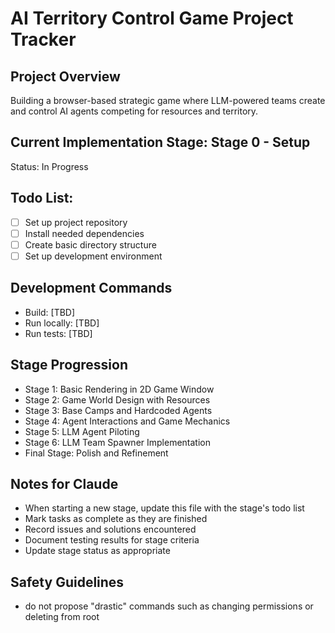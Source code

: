# AI Territory Control Game Project Tracker

## Project Overview
Building a browser-based strategic game where LLM-powered teams create and control AI agents competing for resources and territory.

## Current Implementation Stage: Stage 0 - Setup
Status: In Progress

## Todo List:
- [ ] Set up project repository
- [ ] Install needed dependencies
- [ ] Create basic directory structure
- [ ] Set up development environment

## Development Commands
- Build: [TBD]
- Run locally: [TBD]
- Run tests: [TBD]

## Stage Progression
- Stage 1: Basic Rendering in 2D Game Window
- Stage 2: Game World Design with Resources
- Stage 3: Base Camps and Hardcoded Agents
- Stage 4: Agent Interactions and Game Mechanics
- Stage 5: LLM Agent Piloting
- Stage 6: LLM Team Spawner Implementation
- Final Stage: Polish and Refinement

## Notes for Claude
- When starting a new stage, update this file with the stage's todo list
- Mark tasks as complete as they are finished
- Record issues and solutions encountered
- Document testing results for stage criteria
- Update stage status as appropriate

## Safety Guidelines
- do not propose "drastic" commands such as changing permissions or deleting from root